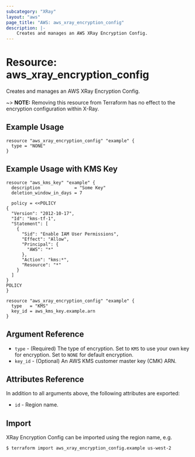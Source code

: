 ```yaml
---
subcategory: "XRay"
layout: "aws"
page_title: "AWS: aws_xray_encryption_config"
description: |-
    Creates and manages an AWS XRay Encryption Config.
---
```


# Resource: aws_xray_encryption_config

Creates and manages an AWS XRay Encryption Config.

~> **NOTE:** Removing this resource from Terraform has no effect to the encryption configuration within X-Ray.

## Example Usage

```hcl
resource "aws_xray_encryption_config" "example" {
  type = "NONE"
}
```

## Example Usage with KMS Key

```hcl
resource "aws_kms_key" "example" {
  description             = "Some Key"
  deletion_window_in_days = 7

  policy = <<POLICY
{
  "Version": "2012-10-17",
  "Id": "kms-tf-1",
  "Statement": [
    {
      "Sid": "Enable IAM User Permissions",
      "Effect": "Allow",
      "Principal": {
        "AWS": "*"
      },
      "Action": "kms:*",
      "Resource": "*"
    }
  ]
}
POLICY
}

resource "aws_xray_encryption_config" "example" {
  type   = "KMS"
  key_id = aws_kms_key.example.arn
}
```

## Argument Reference

* `type` - (Required) The type of encryption. Set to `KMS` to use your own key for encryption. Set to `NONE` for default encryption.
* `key_id` - (Optional) An AWS KMS customer master key (CMK) ARN.

## Attributes Reference

In addition to all arguments above, the following attributes are exported:

* `id` - Region name.

## Import

XRay Encryption Config can be imported using the region name, e.g.

```
$ terraform import aws_xray_encryption_config.example us-west-2
```
